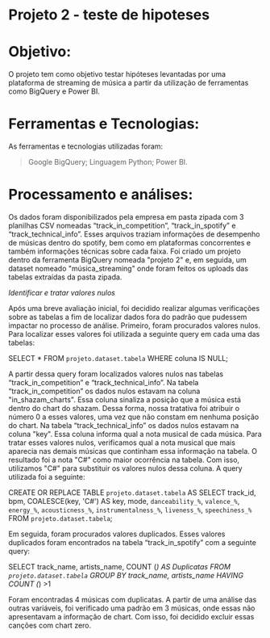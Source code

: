# Projeto 2 - teste de hipoteses

# Objetivo:
O projeto tem como objetivo testar hipóteses levantadas por uma plataforma de streaming de música a partir da utilização de ferramentas como BigQuery e Power BI.

# Ferramentas e Tecnologias:
As ferramentas e tecnologias utilizadas foram:
> Google BigQuery;
> Linguagem Python;
> Power BI.

# Processamento e análises:
Os dados foram disponibilizados pela empresa em pasta zipada com 3 planilhas CSV nomeadas “track_in_competition”, “track_in_spotify” e “track_technical_info”. Esses arquivos traziam informações de desempenho de músicas dentro do spotify, bem como em plataformas concorrentes e também informações técnicas sobre cada faixa. 
Foi criado um projeto dentro da ferramenta BigQuery nomeada "projeto 2" e, em seguida, um dataset nomeado "música_streaming" onde foram feitos os uploads das tabelas extraídas da pasta zipada.

*Identificar e tratar valores nulos*


Após uma breve avaliação inicial, foi decidido realizar algumas verificações sobre as tabelas a fim de localizar dados fora do padrão que pudessem impactar no processo de análise. Primeiro, foram procurados valores nulos. Para localizar esses valores foi utilizada a seguinte query em cada uma das tabelas:

SELECT 
*
FROM `projeto.dataset.tabela`
WHERE coluna IS NULL;

A partir dessa query foram localizados valores nulos nas tabelas “track_in_competition” e “track_technical_info”.
Na tabela “track_in_competition” os dados nulos estavam na coluna "in_shazam_charts". Essa coluna sinaliza a posição que a música está dentro do chart do shazam. Dessa forma, nossa tratativa foi atribuir o número 0 a esses valores, uma vez que não constam em nenhuma posição do chart.
Na tabela “track_technical_info” os dados nulos estavam na coluna "key". Essa coluna informa qual a nota musical de cada música. Para tratar esses valores nulos, verificamos qual a nota musical que mais aparecia nas demais músicas que continham essa informação na tabela. O resultado foi a nota "C#" como maior ocorrência na tabela. Com isso, utilizamos "C#" para substituir os valores nulos dessa coluna.
A query utilizada foi a seguinte:

CREATE OR REPLACE TABLE `projeto.dataset.tabela` AS
SELECT
track_id,
bpm,
COALESCE(key, 'C#') AS key,
mode,
`danceability_%`,
`valence_%`,
`energy_%`,
`acousticness_%`,
`instrumentalness_%`,
`liveness_%`,
`speechiness_%`
FROM `projeto.dataset.tabela`;

Em seguida, foram procurados valores duplicados. Esses valores duplicados foram encontrados na tabela “track_in_spotify” com a seguinte query:

SELECT 
track_name,
artists_name,
COUNT (*) AS Duplicatas
FROM `projeto.dataset.tabela`
GROUP BY track_name, artists_name
HAVING COUNT (*) >1

Foram encontradas 4 músicas com duplicatas. A partir de uma análise das outras variáveis, foi verificado uma padrão em 3 músicas, onde essas não apresentavam a informação de chart. Com isso, foi decidido excluir essas canções com chart zero.   



